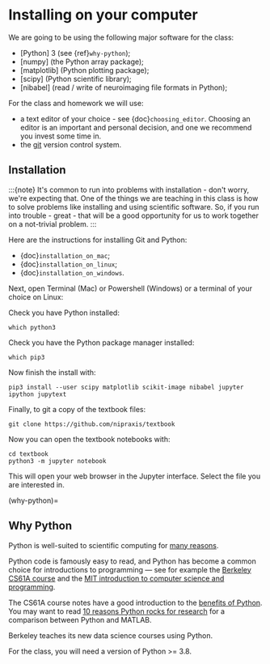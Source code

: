 # Installing on your computer

We are going to be using the following major software for the class:

- [Python] 3 (see {ref}`why-python`);
- [numpy] (the Python array package);
- [matplotlib] (Python plotting package);
- [scipy] (Python scientific library);
- [nibabel] (read / write of neuroimaging file formats in Python);

For the class and homework we will use:

- a text editor of your choice - see {doc}`choosing_editor`.  Choosing an
  editor is an important and personal decision, and one we recommend you invest
  some time in.
- the [git](https://git-scm.com/) version control system.

## Installation

:::{note}
It's common to run into problems with installation - don't worry, we're
expecting that.  One of the things we are teaching in this class is how to
solve problems like installing and using scientific software.  So, if you
run into trouble - great - that will be a good opportunity for us to work
together on a not-trivial problem.
:::

Here are the instructions for installing Git and Python:

- {doc}`installation_on_mac`;
- {doc}`installation_on_linux`;
- {doc}`installation_on_windows`.

Next, open Terminal (Mac) or Powershell (Windows) or a terminal of your choice on Linux:

Check you have Python installed:

```
which python3
```

Check you have the Python package manager installed:

```
which pip3
```

Now finish the install with:

```
pip3 install --user scipy matplotlib scikit-image nibabel jupyter ipython jupytext
```

Finally, to git a copy of the textbook files:

```
git clone https://github.com/nipraxis/textbook
```

Now you can open the textbook notebooks with:

```
cd textbook
python3 -m jupyter notebook
```

This will open your web browser in the Jupyter interface.  Select the file you
are interested in.

(why-python)=

## Why Python

Python is well-suited to scientific computing for [many
reasons](https://github.com/nipy/nipy/blob/master/doc/faq/why.rst#why-python).

Python code is famously easy to read, and Python has become a common choice
for introductions to programming — see for example the [Berkeley CS61A
course](http://cs61a.org) and the [MIT introduction to computer science and
programming](http://ocw.mit.edu/courses/electrical-engineering-and-computer-science/6-00sc-introduction-to-computer-science-and-programming-spring-2011/).

The CS61A course notes have a good introduction to the [benefits of
Python](http://composingprograms.com/pages/11-getting-started.html#programming-in-python).
You may want to read [10 reasons Python rocks for
research](https://blog.fanplastic.org/2010/11/03/10-reasons-python-rocks-for-research/)
for a comparison between Python and MATLAB.

Berkeley teaches its new data science courses using Python.

For the class, you will need a version of Python >= 3.8.
